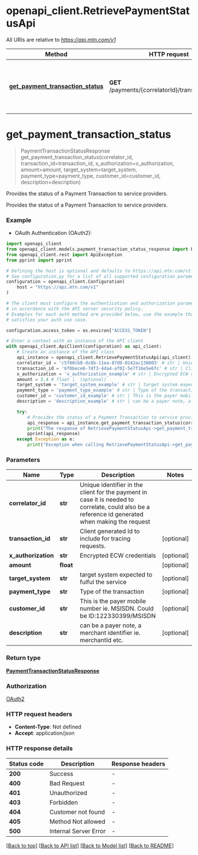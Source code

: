 # openapi_client.RetrievePaymentStatusApi

All URIs are relative to *https://api.mtn.com/v1*

Method | HTTP request | Description
------------- | ------------- | -------------
[**get_payment_transaction_status**](RetrievePaymentStatusApi.md#get_payment_transaction_status) | **GET** /payments/{correlatorId}/transactionStatus | Provides the status of a Payment Transaction to service providers.


# **get_payment_transaction_status**
> PaymentTransactionStatusResponse get_payment_transaction_status(correlator_id, transaction_id=transaction_id, x_authorization=x_authorization, amount=amount, target_system=target_system, payment_type=payment_type, customer_id=customer_id, description=description)

Provides the status of a Payment Transaction to service providers.

Provides the status of a Payment Transaction to service providers.

### Example

* OAuth Authentication (OAuth2):

```python
import openapi_client
from openapi_client.models.payment_transaction_status_response import PaymentTransactionStatusResponse
from openapi_client.rest import ApiException
from pprint import pprint

# Defining the host is optional and defaults to https://api.mtn.com/v1
# See configuration.py for a list of all supported configuration parameters.
configuration = openapi_client.Configuration(
    host = "https://api.mtn.com/v1"
)

# The client must configure the authentication and authorization parameters
# in accordance with the API server security policy.
# Examples for each auth method are provided below, use the example that
# satisfies your auth use case.

configuration.access_token = os.environ["ACCESS_TOKEN"]

# Enter a context with an instance of the API client
with openapi_client.ApiClient(configuration) as api_client:
    # Create an instance of the API class
    api_instance = openapi_client.RetrievePaymentStatusApi(api_client)
    correlator_id = 'c5f80cb8-dc8b-11ea-87d0-0242ac130003' # str | Unique identifier in the client for the payment in case it is needed to correlate, could also be a reference id generated when making the request
    transaction_id = '6f0bece6-7df3-4da4-af02-5e7f16e5e6fc' # str | Client generated Id to include for tracing requests. (optional)
    x_authorization = 'x_authorization_example' # str | Encrypted ECW credentials (optional)
    amount = 3.4 # float |  (optional)
    target_system = 'target_system_example' # str | target system expected to fulful the service (optional)
    payment_type = 'payment_type_example' # str | Type of the transaction (optional)
    customer_id = 'customer_id_example' # str | This is the payer mobile number ie. MSISDN. Could be ID:122330399/MSISDN (optional)
    description = 'description_example' # str | can be a payer note, a merchant identifier ie. merchantId etc. (optional)

    try:
        # Provides the status of a Payment Transaction to service providers.
        api_response = api_instance.get_payment_transaction_status(correlator_id, transaction_id=transaction_id, x_authorization=x_authorization, amount=amount, target_system=target_system, payment_type=payment_type, customer_id=customer_id, description=description)
        print("The response of RetrievePaymentStatusApi->get_payment_transaction_status:\n")
        pprint(api_response)
    except Exception as e:
        print("Exception when calling RetrievePaymentStatusApi->get_payment_transaction_status: %s\n" % e)
```



### Parameters


Name | Type | Description  | Notes
------------- | ------------- | ------------- | -------------
 **correlator_id** | **str**| Unique identifier in the client for the payment in case it is needed to correlate, could also be a reference id generated when making the request | 
 **transaction_id** | **str**| Client generated Id to include for tracing requests. | [optional] 
 **x_authorization** | **str**| Encrypted ECW credentials | [optional] 
 **amount** | **float**|  | [optional] 
 **target_system** | **str**| target system expected to fulful the service | [optional] 
 **payment_type** | **str**| Type of the transaction | [optional] 
 **customer_id** | **str**| This is the payer mobile number ie. MSISDN. Could be ID:122330399/MSISDN | [optional] 
 **description** | **str**| can be a payer note, a merchant identifier ie. merchantId etc. | [optional] 

### Return type

[**PaymentTransactionStatusResponse**](PaymentTransactionStatusResponse.md)

### Authorization

[OAuth2](../README.md#OAuth2)

### HTTP request headers

 - **Content-Type**: Not defined
 - **Accept**: application/json

### HTTP response details

| Status code | Description | Response headers |
|-------------|-------------|------------------|
**200** | Success |  -  |
**400** | Bad Request |  -  |
**401** | Unauthorized |  -  |
**403** | Forbidden |  -  |
**404** | Customer not found |  -  |
**405** | Method Not allowed |  -  |
**500** | Internal Server Error |  -  |

[[Back to top]](#) [[Back to API list]](../README.md#documentation-for-api-endpoints) [[Back to Model list]](../README.md#documentation-for-models) [[Back to README]](../README.md)

